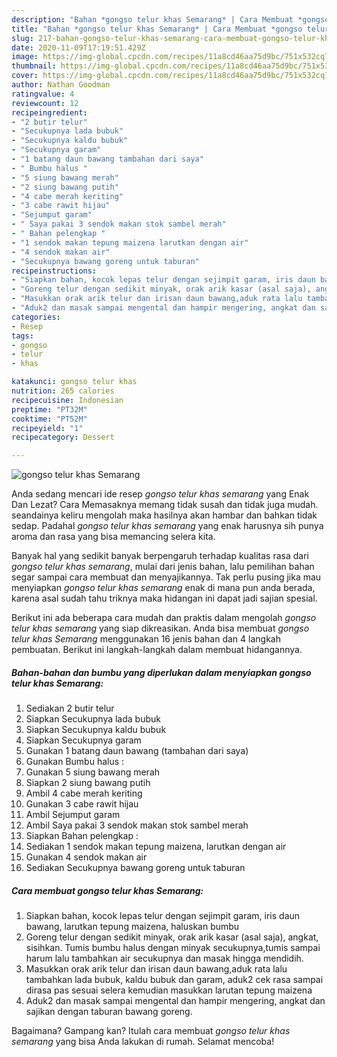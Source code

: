 ```yaml
---
description: "Bahan *gongso telur khas Semarang* | Cara Membuat *gongso telur khas Semarang* Yang Mudah Dan Praktis"
title: "Bahan *gongso telur khas Semarang* | Cara Membuat *gongso telur khas Semarang* Yang Mudah Dan Praktis"
slug: 217-bahan-gongso-telur-khas-semarang-cara-membuat-gongso-telur-khas-semarang-yang-mudah-dan-praktis
date: 2020-11-09T17:19:51.429Z
image: https://img-global.cpcdn.com/recipes/11a8cd46aa75d9bc/751x532cq70/gongso-telur-khas-semarang-foto-resep-utama.jpg
thumbnail: https://img-global.cpcdn.com/recipes/11a8cd46aa75d9bc/751x532cq70/gongso-telur-khas-semarang-foto-resep-utama.jpg
cover: https://img-global.cpcdn.com/recipes/11a8cd46aa75d9bc/751x532cq70/gongso-telur-khas-semarang-foto-resep-utama.jpg
author: Nathan Goodman
ratingvalue: 4
reviewcount: 12
recipeingredient:
- "2 butir telur"
- "Secukupnya lada bubuk"
- "Secukupnya kaldu bubuk"
- "Secukupnya garam"
- "1 batang daun bawang tambahan dari saya"
- " Bumbu halus "
- "5 siung bawang merah"
- "2 siung bawang putih"
- "4 cabe merah keriting"
- "3 cabe rawit hijau"
- "Sejumput garam"
- " Saya pakai 3 sendok makan stok sambel merah"
- " Bahan pelengkap "
- "1 sendok makan tepung maizena larutkan dengan air"
- "4 sendok makan air"
- "Secukupnya bawang goreng untuk taburan"
recipeinstructions:
- "Siapkan bahan, kocok lepas telur dengan sejimpit garam, iris daun bawang, larutkan tepung maizena, haluskan bumbu"
- "Goreng telur dengan sedikit minyak, orak arik kasar (asal saja), angkat, sisihkan. Tumis bumbu halus dengan minyak secukupnya,tumis sampai harum lalu tambahkan air secukupnya dan masak hingga mendidih."
- "Masukkan orak arik telur dan irisan daun bawang,aduk rata lalu tambahkan lada bubuk, kaldu bubuk dan garam, aduk2 cek rasa sampai dirasa pas sesuai selera kemudian masukkan larutan tepung maizena"
- "Aduk2 dan masak sampai mengental dan hampir mengering, angkat dan sajikan dengan taburan bawang goreng."
categories:
- Resep
tags:
- gongso
- telur
- khas

katakunci: gongso telur khas 
nutrition: 265 calories
recipecuisine: Indonesian
preptime: "PT32M"
cooktime: "PT52M"
recipeyield: "1"
recipecategory: Dessert

---
```



![*gongso telur khas Semarang*](https://img-global.cpcdn.com/recipes/11a8cd46aa75d9bc/751x532cq70/gongso-telur-khas-semarang-foto-resep-utama.jpg)

Anda sedang mencari ide resep *gongso telur khas semarang* yang Enak Dan Lezat? Cara Memasaknya memang tidak susah dan tidak juga mudah. seandainya keliru mengolah maka hasilnya akan hambar dan bahkan tidak sedap. Padahal *gongso telur khas semarang* yang enak harusnya sih punya aroma dan rasa yang bisa memancing selera kita.



Banyak hal yang sedikit banyak berpengaruh terhadap kualitas rasa dari *gongso telur khas semarang*, mulai dari jenis bahan, lalu pemilihan bahan segar sampai cara membuat dan menyajikannya. Tak perlu pusing jika mau menyiapkan *gongso telur khas semarang* enak di mana pun anda berada, karena asal sudah tahu triknya maka hidangan ini dapat jadi sajian spesial.


Berikut ini ada beberapa cara mudah dan praktis dalam mengolah *gongso telur khas semarang* yang siap dikreasikan. Anda bisa membuat *gongso telur khas Semarang* menggunakan 16 jenis bahan dan 4 langkah pembuatan. Berikut ini langkah-langkah dalam membuat hidangannya.

<!--inarticleads1-->

##### Bahan-bahan dan bumbu yang diperlukan dalam menyiapkan *gongso telur khas Semarang*:

1. Sediakan 2 butir telur
1. Siapkan Secukupnya lada bubuk
1. Siapkan Secukupnya kaldu bubuk
1. Siapkan Secukupnya garam
1. Gunakan 1 batang daun bawang (tambahan dari saya)
1. Gunakan  Bumbu halus :
1. Gunakan 5 siung bawang merah
1. Siapkan 2 siung bawang putih
1. Ambil 4 cabe merah keriting
1. Gunakan 3 cabe rawit hijau
1. Ambil Sejumput garam
1. Ambil  Saya pakai 3 sendok makan stok sambel merah
1. Siapkan  Bahan pelengkap :
1. Sediakan 1 sendok makan tepung maizena, larutkan dengan air
1. Gunakan 4 sendok makan air
1. Sediakan Secukupnya bawang goreng untuk taburan




<!--inarticleads2-->

##### Cara membuat *gongso telur khas Semarang*:

1. Siapkan bahan, kocok lepas telur dengan sejimpit garam, iris daun bawang, larutkan tepung maizena, haluskan bumbu
1. Goreng telur dengan sedikit minyak, orak arik kasar (asal saja), angkat, sisihkan. Tumis bumbu halus dengan minyak secukupnya,tumis sampai harum lalu tambahkan air secukupnya dan masak hingga mendidih.
1. Masukkan orak arik telur dan irisan daun bawang,aduk rata lalu tambahkan lada bubuk, kaldu bubuk dan garam, aduk2 cek rasa sampai dirasa pas sesuai selera kemudian masukkan larutan tepung maizena
1. Aduk2 dan masak sampai mengental dan hampir mengering, angkat dan sajikan dengan taburan bawang goreng.




Bagaimana? Gampang kan? Itulah cara membuat *gongso telur khas semarang* yang bisa Anda lakukan di rumah. Selamat mencoba!
